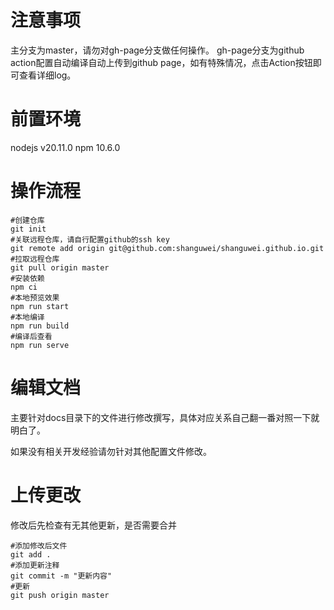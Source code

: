 # 注意事项

主分支为master，请勿对gh-page分支做任何操作。
gh-page分支为github action配置自动编译自动上传到github page，如有特殊情况，点击Action按钮即可查看详细log。

# 前置环境

nodejs v20.11.0
npm 10.6.0

# 操作流程

```
#创建仓库
git init
#关联远程仓库，请自行配置github的ssh key
git remote add origin git@github.com:shanguwei/shanguwei.github.io.git
#拉取远程仓库
git pull origin master
#安装依赖
npm ci
#本地预览效果
npm run start
#本地编译
npm run build
#编译后查看
npm run serve
```

# 编辑文档

主要针对docs目录下的文件进行修改撰写，具体对应关系自己翻一番对照一下就明白了。

如果没有相关开发经验请勿针对其他配置文件修改。

# 上传更改

修改后先检查有无其他更新，是否需要合并

```
#添加修改后文件
git add .
#添加更新注释
git commit -m "更新内容"
#更新
git push origin master
```